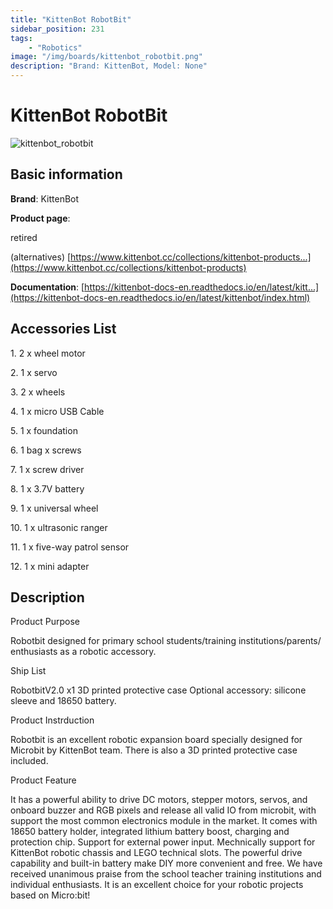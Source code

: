 ```yaml
---
title: "KittenBot RobotBit"
sidebar_position: 231
tags:
    - "Robotics"
image: "/img/boards/kittenbot_robotbit.png"
description: "Brand: KittenBot, Model: None"
---
```

# KittenBot RobotBit

![kittenbot_robotbit](/img/boards/kittenbot_robotbit.png)

## Basic information

**Brand**: KittenBot

**Product page**: 

retired

\(alternatives\) [https://www.kittenbot.cc/collections/kittenbot-products...](https://www.kittenbot.cc/collections/kittenbot-products)

**Documentation**: [https://kittenbot-docs-en.readthedocs.io/en/latest/kitt...](https://kittenbot-docs-en.readthedocs.io/en/latest/kittenbot/index.html)

## Accessories List

1\. 2 x wheel motor

 2\. 1 x servo

 3\. 2 x wheels

 4\. 1 x micro USB Cable

 5\. 1 x foundation

 6\. 1 bag x screws

 7\. 1 x screw driver

 8\. 1 x 3\.7V battery

 9\. 1 x universal wheel

 10\. 1 x ultrasonic ranger

 11\. 1 x five\-way patrol sensor

 12\. 1 x mini adapter

## Description

Product Purpose

Robotbit designed for primary school students/training institutions/parents/ enthusiasts as a robotic accessory\.



Ship List

RobotbitV2\.0 x1 3D printed protective case Optional accessory: silicone sleeve and 18650 battery\.



Product Instrduction

Robotbit is an excellent robotic expansion board specially designed for Microbit by KittenBot team\. There is also a 3D printed protective case included\.



Product Feature

It has a powerful ability to drive DC motors, stepper motors, servos, and onboard buzzer and RGB pixels and release all valid IO from microbit, with support the most common electronics module in the market\. It comes with 18650 battery holder, integrated lithium battery boost, charging and protection chip\. Support for external power input\. Mechnically support for KittenBot robotic chassis and LEGO technical slots\. The powerful drive capability and built\-in battery make DIY more convenient and free\. We have received unanimous praise from the school teacher training institutions and individual enthusiasts\. It is an excellent choice for your robotic projects based on Micro:bit\!

